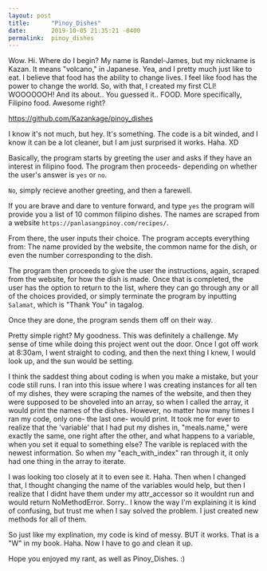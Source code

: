 ```yaml
---
layout: post
title:      "Pinoy_Dishes"
date:       2019-10-05 21:35:21 -0400
permalink:  pinoy_dishes
---
```



Wow. Hi. Where do I begin? My name is Randel-James, but my nickname is Kazan. It means "volcano," in Japanese. Yea, and I pretty much just like to eat. I believe that food has the ability to change lives. I feel like food has the power to change the world. So, with that, I created my first CLI! WOOOOOOH! And its about.. You guessed it.. FOOD. More specifically, Filipino food. Awesome right? 

https://github.com/Kazankage/pinoy_dishes

I know it's not much, but hey. It's something. The code is a bit winded, and I know it can be a lot cleaner, but I am just surprised it works. Haha. XD

Basically, the program starts by greeting the user and asks if they have an interest in filipino food. The program then proceeds- depending on whether the user's answer is `yes` or `no`. 

`No`, simply recieve another greeting, and then a farewell. 

If you are brave and dare to venture forward, and type `yes` the program will provide you a list of 10 common filipino dishes. The names are scraped from a website `https://panlasangpinoy.com/recipes/`. 

From there, the user inputs their choice. The program accepts everything from: The name provided by the website, the common name for the dish, or even the number corresponding to the dish.

The program then proceeds to give the user the instructions, again, scraped from the website, for how the dish is made. Once that is completed, the user has the option to return to the list, where they can go through any or all of the choices provided, or simply terminate the program by inputting `Salamat`, which is "Thank You" in tagalog. 

Once they are done, the program sends them off on their way.

Pretty simple right? My goodness. This was definitely a challenge. My sense of time while doing this project went out the door. Once I got off work at 8:30am, I went straight to coding, and then the next thing I knew, I would look up, and the sun would be setting.  

I think the saddest thing about coding is when you make a mistake, but your code still runs. 
I ran into this issue where I was creating instances for all ten of my dishes, they were scraping the names of the website, and then they were supposed to be shoveled into an array, so when I called the array, it would print the names of the dishes. However, no matter how many times I ran my code, only one- the last one- would print. It took me for ever to realize that the 'variable' that I had put my dishes in, "meals.name," were exactly the same, one right after the other, and what happens to a variable, when you set it equal to something else? The varible is replaced with the newest information. So when my "each_with_index" ran through it, it only had one thing in the array to iterate.

I was looking too closely at it to even see it. Haha. Then when I changed that, I thought changing the name of the variables would help, but then I realize that I didnt have them under my attr_accessor so it wouldnt run and would return NoMethodError. Sorry.. I know the way I'm explaining it is kind of confusing, but trust me when I say solved the problem. I just created new methods for all of them.

So just like my explination, my code is kind of messy. BUT it works. That is a "W" in my book. Haha. Now I have to go and clean it up. 

Hope you enjoyed my rant, as well as Pinoy_Dishes. :)

